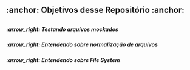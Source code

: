 <h2>:anchor: Objetivos desse Repositório :anchor:<h2>

<h5>:arrow_right: Testando arquivos mockados</h5>
<h5>:arrow_right: Entendendo sobre normalização de arquivos</h5>
<h5>:arrow_right: Entendendo sobre File System</h5>



